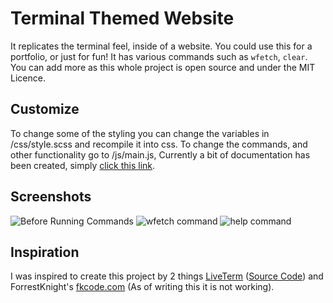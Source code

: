 # Terminal Themed Website

It replicates the terminal feel, inside of a website. You could use this for a portfolio, or just for fun! It has various commands such as `wfetch`, `clear`. You can add more as this whole project is open source and under the MIT Licence.

## Customize

To change some of the styling you can change the variables in /css/style.scss and recompile it into css.
To change the commands, and other functionality go to /js/main.js, Currently a bit of documentation has been created, simply [click this link](https://github.com/woooferz/terminalweb/wiki).

## Screenshots

![Before Running Commands](https://i.imgur.com/yFOL9Ny.png)
![wfetch command](https://i.imgur.com/FPPtLX0.png)
![help command](https://i.imgur.com/99bRGcl.png)

## Inspiration

I was inspired to create this project by 2 things [LiveTerm](https://liveterm.vercel.app/) ([Source Code](https://github.com/Cveinnt/LiveTerm)) and ForrestKnight's [fkcode.com](https://fkcodes.com/) (As of writing this it is not working).
